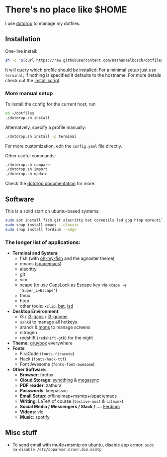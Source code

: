 # There's no place like $HOME
I use [dotdrop](https://github.com/deadc0de6/dotdrop) to manage my dotfiles.

## Installation
One-line install:
```bash
sh -c "$(curl https://raw.githubusercontent.com/nathanaelbosch/dotfiles/master/install.sh)"
```
It will query which profile should be installed.
For a minimal setup just use `terminal`; if nothing is specified it defaults to the hostname.
For more details check out the [install script](install.sh).

### More manual setup
To install the config for the current host, run
```bash
cd ~/dotfiles
./dotdrop.sh install
```
Alternatvely, specify a profile manually:
```bash
./dotdrop.sh install -p terminal
```
For more customization, edit the `config.yaml` file directly.

Other useful commands:
```bash
./dotdrop.sh compare
./dotdrop.sh import
./dotdrop.sh update
```
Check the [dotdrop documentation](https://dotdrop.readthedocs.io/en/latest/) for more.


## Software
This is a solid start on ubuntu-based systems:
```bash
sudo apt install fish git alacritty bat coreutils lsd gpg htop moreutils vim xcape xclip fonts-firacode fonts-font-awesome fonts-hack-ttf arandr keepassxc ledger mu4e nitrogen nodejs offlineimap msmtp-mta pandoc redshift-gtk sxhkd syncthing snapd
sudo snap install emacs --classic
sudo snap install ferdium --edge
```

### The longer list of applications:
- **Terminal and System**:
    - fish (with [oh-my-fish](https://github.com/oh-my-fish/oh-my-fish) and the agnoster theme)
    - emacs ([spacemacs](https://www.spacemacs.org))
    - alacritty
    - git
    - vim
    - xcape (to use CapsLock as Escape key via `xcape -e 'Super_L=Escape'`)
    - tmux
    - htop
    - other tools: `xclip`, [bat](https://github.com/sharkdp/bat), [lsd](https://github.com/Peltoche/lsd)
- **Desktop Environment**:
    - i3 / [i3-gaps](https://github.com/Airblader/i3) / [i3-gnome](https://github.com/i3-gnome/i3-gnome)
    - `sxhkd` to manage all hotkeys
    - arandr & [mons](https://github.com/Ventto/mons) to manage screens
    - nitrogen
    - redshift (`redshift-gtk`) for the night
- **Theme:** [gruvbox](https://github.com/morhetz/gruvbox) everywhere
- **Fonts**:
    - FiraCode (`fonts-firacode`)
    - Hack (`fonts-hack-ttf`)
    - Font Awesome (`fonts-font-awesome`)
- **Other Software**:
    - **Browser**: firefox
    - **Cloud Storage**: [syncthing](https://syncthing.net/) & [megasync](https://mega.io/desktop)
    - **PDF reader**: zathura
    - **Passwords**: keepassxc
    - **Email Setup**: offlineimap+msmtp+(spac)emacs
    - **Writing**: LaTeX of course (`texlive-most` & `latexmk`)
    - **Social Media / Messengers / Slack / ...**: [Ferdium](https://ferdium.org/)
    - **Videos**: vlc
    - **Music**: spotify

## Misc stuff
- To send email with mu4e+msmtp on ubuntu, disable app armor: `sudo aa-disable /etc/apparmor.d/usr.bin.msmtp`
